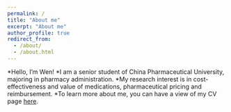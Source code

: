 ```yaml
---
permalink: /
title: "About me"
excerpt: "About me"
author_profile: true
redirect_from: 
  - /about/
  - /about.html
---
```


*Hello, I’m Wen! 
*I am a senior student of China Pharmaceutical University, majoring in pharmacy administration.
*My research interest is in cost-effectiveness and value of medications, pharmaceutical pricing and reimbursement.
*To learn more about me, you can have a view of my CV page [here](https://wennywang99.github.io/cv/). 

